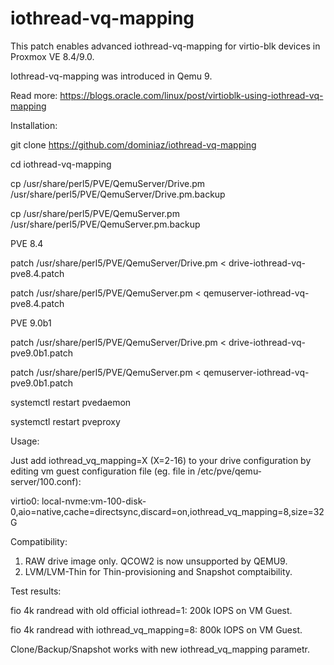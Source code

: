 # iothread-vq-mapping
This patch enables advanced iothread-vq-mapping for virtio-blk devices in Proxmox VE 8.4/9.0. 

Iothread-vq-mapping was introduced in Qemu 9.

Read more: https://blogs.oracle.com/linux/post/virtioblk-using-iothread-vq-mapping


Installation:


git clone https://github.com/dominiaz/iothread-vq-mapping

cd iothread-vq-mapping

cp /usr/share/perl5/PVE/QemuServer/Drive.pm /usr/share/perl5/PVE/QemuServer/Drive.pm.backup

cp /usr/share/perl5/PVE/QemuServer.pm /usr/share/perl5/PVE/QemuServer.pm.backup


PVE 8.4

patch /usr/share/perl5/PVE/QemuServer/Drive.pm < drive-iothread-vq-pve8.4.patch

patch /usr/share/perl5/PVE/QemuServer.pm < qemuserver-iothread-vq-pve8.4.patch

PVE 9.0b1

patch /usr/share/perl5/PVE/QemuServer/Drive.pm < drive-iothread-vq-pve9.0b1.patch

patch /usr/share/perl5/PVE/QemuServer.pm < qemuserver-iothread-vq-pve9.0b1.patch



systemctl restart pvedaemon

systemctl restart pveproxy

Usage:

Just add iothread_vq_mapping=X (X=2-16) to your drive configuration by editing vm guest configuration file (eg. file in /etc/pve/qemu-server/100.conf):

virtio0: local-nvme:vm-100-disk-0,aio=native,cache=directsync,discard=on,iothread_vq_mapping=8,size=32G

Compatibility:

1) RAW drive image only. QCOW2 is now unsupported by QEMU9.
3) LVM/LVM-Thin for Thin-provisioning and Snapshot comptaibility.

Test results:

fio 4k randread with old official iothread=1: 200k IOPS on VM Guest.

fio 4k randread with iothread_vq_mapping=8: 800k IOPS on VM Guest.

Clone/Backup/Snapshot works with new iothread_vq_mapping parametr.
